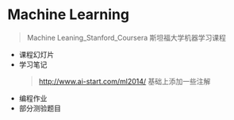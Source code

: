 # Machine Learning
> Machine Leaning_Stanford_Coursera 斯坦福大学机器学习课程

- 课程幻灯片
- 学习笔记
  > http://www.ai-start.com/ml2014/ 基础上添加一些注解
- 编程作业
- 部分测验题目
